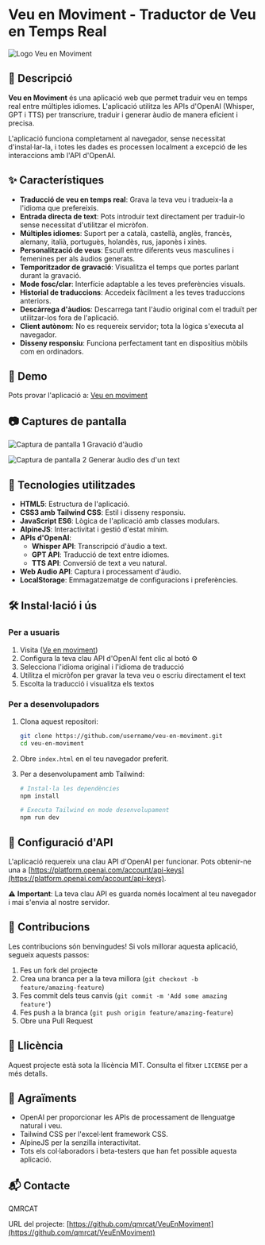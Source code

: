 # Veu en Moviment - Traductor de Veu en Temps Real

![Logo Veu en Moviment](./imatges/veuenmoviment.png)

## 📝 Descripció

**Veu en Moviment** és una aplicació web que permet traduir veu en temps real entre múltiples idiomes. L'aplicació utilitza les APIs d'OpenAI (Whisper, GPT i TTS) per transcriure, traduir i generar àudio de manera eficient i precisa.

L'aplicació funciona completament al navegador, sense necessitat d'instal·lar-la, i totes les dades es processen localment a excepció de les interaccions amb l'API d'OpenAI.

## ✨ Característiques

- **Traducció de veu en temps real**: Grava la teva veu i tradueix-la a l'idioma que prefereixis.
- **Entrada directa de text**: Pots introduir text directament per traduir-lo sense necessitat d'utilitzar el micròfon.
- **Múltiples idiomes**: Suport per a català, castellà, anglès, francès, alemany, italià, portuguès, holandès, rus, japonès i xinès.
- **Personalització de veus**: Escull entre diferents veus masculines i femenines per als àudios generats.
- **Temporitzador de gravació**: Visualitza el temps que portes parlant durant la gravació.
- **Mode fosc/clar**: Interfície adaptable a les teves preferències visuals.
- **Historial de traduccions**: Accedeix fàcilment a les teves traduccions anteriors.
- **Descàrrega d'àudios**: Descarrega tant l'àudio original com el traduït per utilitzar-los fora de l'aplicació.
- **Client autònom**: No es requereix servidor; tota la lògica s'executa al navegador.
- **Disseny responsiu**: Funciona perfectament tant en dispositius mòbils com en ordinadors.

## 🚀 Demo

Pots provar l'aplicació a: [Veu en moviment](https://qmrcat.github.io/VeuEnMoviment/)

## 📷 Captures de pantalla

![Captura de pantalla 1](./imatges/screenshot-a.png) 
Gravació d'àudio

![Captura de pantalla 2](./imatges/screenshot-b.png) 
Generar àudio des d'un text

## 🔧 Tecnologies utilitzades

- **HTML5**: Estructura de l'aplicació.
- **CSS3 amb Tailwind CSS**: Estil i disseny responsiu.
- **JavaScript ES6**: Lògica de l'aplicació amb classes modulars.
- **AlpineJS**: Interactivitat i gestió d'estat mínim.
- **APIs d'OpenAI**:
  - **Whisper API**: Transcripció d'àudio a text.
  - **GPT API**: Traducció de text entre idiomes.
  - **TTS API**: Conversió de text a veu natural.
- **Web Audio API**: Captura i processament d'àudio.
- **LocalStorage**: Emmagatzematge de configuracions i preferències.

## 🛠️ Instal·lació i ús

### Per a usuaris

1. Visita ([Ve en moviment](https://qmrcat.github.io/VeuEnMoviment/))
2. Configura la teva clau API d'OpenAI fent clic al botó ⚙️
3. Selecciona l'idioma original i l'idioma de traducció
4. Utilitza el micròfon per gravar la teva veu o escriu directament el text
5. Escolta la traducció i visualitza els textos

### Per a desenvolupadors

1. Clona aquest repositori:
   ```bash
   git clone https://github.com/username/veu-en-moviment.git
   cd veu-en-moviment
   ```

2. Obre `index.html` en el teu navegador preferit.

3. Per a desenvolupament amb Tailwind:
   ```bash
   # Instal·la les dependències
   npm install
   
   # Executa Tailwind en mode desenvolupament
   npm run dev
   ```

## 🔑 Configuració d'API

L'aplicació requereix una clau API d'OpenAI per funcionar. 
Pots obtenir-ne una a [https://platform.openai.com/account/api-keys](https://platform.openai.com/account/api-keys).

⚠️ **Important**: La teva clau API es guarda només localment al teu navegador i mai s'envia al nostre servidor.

## 🤝 Contribucions

Les contribucions són benvingudes! Si vols millorar aquesta aplicació, segueix aquests passos:

1. Fes un fork del projecte
2. Crea una branca per a la teva millora (`git checkout -b feature/amazing-feature`)
3. Fes commit dels teus canvis (`git commit -m 'Add some amazing feature'`)
4. Fes push a la branca (`git push origin feature/amazing-feature`)
5. Obre una Pull Request

## 📜 Llicència

Aquest projecte està sota la llicència MIT. Consulta el fitxer `LICENSE` per a més detalls.

## 🙏 Agraïments

- OpenAI per proporcionar les APIs de processament de llenguatge natural i veu.
- Tailwind CSS per l'excel·lent framework CSS.
- AlpineJS per la senzilla interactivitat.
- Tots els col·laboradors i beta-testers que han fet possible aquesta aplicació.

## 📬 Contacte

QMRCAT

URL del projecte: [https://github.com/qmrcat/VeuEnMoviment](https://github.com/qmrcat/VeuEnMoviment)